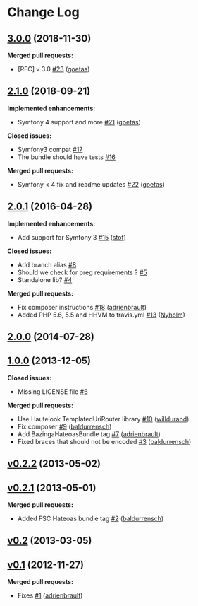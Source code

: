 # Change Log

## [3.0.0](https://github.com/hautelook/TemplatedUriBundle/tree/3.0.0) (2018-11-30)
**Merged pull requests:**

- \[RFC\] v 3.0 [\#23](https://github.com/hautelook/TemplatedUriBundle/pull/23) ([goetas](https://github.com/goetas))

## [2.1.0](https://github.com/hautelook/TemplatedUriBundle/tree/2.1.0) (2018-09-21)
**Implemented enhancements:**

- Symfony 4 support and more [\#21](https://github.com/hautelook/TemplatedUriBundle/pull/21) ([goetas](https://github.com/goetas))

**Closed issues:**

- Symfony3 compat [\#17](https://github.com/hautelook/TemplatedUriBundle/issues/17)
- The bundle should have tests [\#16](https://github.com/hautelook/TemplatedUriBundle/issues/16)

**Merged pull requests:**

- Symfony \< 4 fix and readme updates [\#22](https://github.com/hautelook/TemplatedUriBundle/pull/22) ([goetas](https://github.com/goetas))

## [2.0.1](https://github.com/hautelook/TemplatedUriBundle/tree/2.0.1) (2016-04-28)

**Implemented enhancements:**

- Add support for Symfony 3 [\#15](https://github.com/hautelook/TemplatedUriBundle/pull/15) ([stof](https://github.com/stof))

**Closed issues:**

- Add branch alias [\#8](https://github.com/hautelook/TemplatedUriBundle/issues/8)
- Should we check for preg requirements ? [\#5](https://github.com/hautelook/TemplatedUriBundle/issues/5)
- Standalone lib? [\#4](https://github.com/hautelook/TemplatedUriBundle/issues/4)

**Merged pull requests:**

- Fix composer instructions [\#18](https://github.com/hautelook/TemplatedUriBundle/pull/18) ([adrienbrault](https://github.com/adrienbrault))
- Added PHP 5.6, 5.5 and HHVM to travis.yml [\#13](https://github.com/hautelook/TemplatedUriBundle/pull/13) ([Nyholm](https://github.com/Nyholm))

## [2.0.0](https://github.com/hautelook/TemplatedUriBundle/tree/2.0.0) (2014-07-28)

## [1.0.0](https://github.com/hautelook/TemplatedUriBundle/tree/1.0.0) (2013-12-05)

**Closed issues:**

- Missing LICENSE file [\#6](https://github.com/hautelook/TemplatedUriBundle/issues/6)

**Merged pull requests:**

- Use Hautelook TemplatedUriRouter library [\#10](https://github.com/hautelook/TemplatedUriBundle/pull/10) ([willdurand](https://github.com/willdurand))
- Fix composer [\#9](https://github.com/hautelook/TemplatedUriBundle/pull/9) ([baldurrensch](https://github.com/baldurrensch))
- Add BazingaHateoasBundle tag [\#7](https://github.com/hautelook/TemplatedUriBundle/pull/7) ([adrienbrault](https://github.com/adrienbrault))
- Fixed braces that should not be encoded [\#3](https://github.com/hautelook/TemplatedUriBundle/pull/3) ([baldurrensch](https://github.com/baldurrensch))

## [v0.2.2](https://github.com/hautelook/TemplatedUriBundle/tree/v0.2.2) (2013-05-02)

## [v0.2.1](https://github.com/hautelook/TemplatedUriBundle/tree/v0.2.1) (2013-05-01)

**Merged pull requests:**

- Added FSC Hateoas bundle tag [\#2](https://github.com/hautelook/TemplatedUriBundle/pull/2) ([baldurrensch](https://github.com/baldurrensch))

## [v0.2](https://github.com/hautelook/TemplatedUriBundle/tree/v0.2) (2013-03-05)

## [v0.1](https://github.com/hautelook/TemplatedUriBundle/tree/v0.1) (2012-11-27)

**Merged pull requests:**

- Fixes [\#1](https://github.com/hautelook/TemplatedUriBundle/pull/1) ([adrienbrault](https://github.com/adrienbrault))
